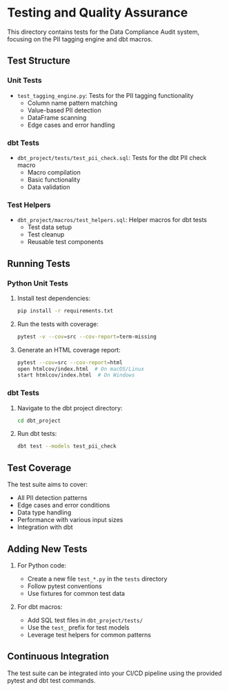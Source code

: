 # Testing and Quality Assurance

This directory contains tests for the Data Compliance Audit system, focusing on the PII tagging engine and dbt macros.

## Test Structure

### Unit Tests
- `test_tagging_engine.py`: Tests for the PII tagging functionality
  - Column name pattern matching
  - Value-based PII detection
  - DataFrame scanning
  - Edge cases and error handling

### dbt Tests
- `dbt_project/tests/test_pii_check.sql`: Tests for the dbt PII check macro
  - Macro compilation
  - Basic functionality
  - Data validation

### Test Helpers
- `dbt_project/macros/test_helpers.sql`: Helper macros for dbt tests
  - Test data setup
  - Test cleanup
  - Reusable test components

## Running Tests

### Python Unit Tests

1. Install test dependencies:
   ```bash
   pip install -r requirements.txt
   ```

2. Run the tests with coverage:
   ```bash
   pytest -v --cov=src --cov-report=term-missing
   ```

3. Generate an HTML coverage report:
   ```bash
   pytest --cov=src --cov-report=html
   open htmlcov/index.html  # On macOS/Linux
   start htmlcov/index.html  # On Windows
   ```

### dbt Tests

1. Navigate to the dbt project directory:
   ```bash
   cd dbt_project
   ```

2. Run dbt tests:
   ```bash
   dbt test --models test_pii_check
   ```

## Test Coverage

The test suite aims to cover:
- All PII detection patterns
- Edge cases and error conditions
- Data type handling
- Performance with various input sizes
- Integration with dbt

## Adding New Tests

1. For Python code:
   - Create a new file `test_*.py` in the `tests` directory
   - Follow pytest conventions
   - Use fixtures for common test data

2. For dbt macros:
   - Add SQL test files in `dbt_project/tests/`
   - Use the `test_` prefix for test models
   - Leverage test helpers for common patterns

## Continuous Integration

The test suite can be integrated into your CI/CD pipeline using the provided pytest and dbt test commands.
